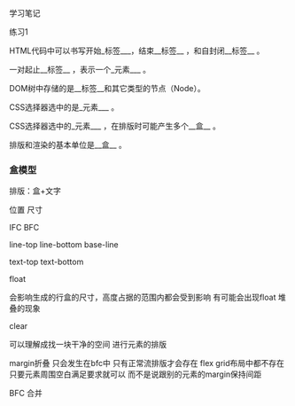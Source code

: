 学习笔记

练习1

HTML代码中可以书写开始_标签___，结束__标签__ ，和自封闭__标签__ 。

一对起止__标签__ ，表示一个_元素___ 。

DOM树中存储的是__标签__和其它类型的节点（Node）。

CSS选择器选中的是_元素___ 。

CSS选择器选中的_元素___ ，在排版时可能产生多个__盒__ 。

排版和渲染的基本单位是__盒__ 。



### 盒模型





排版：盒+文字

位置 尺寸





IFC BFC



line-top  line-bottom  base-line

text-top  text-bottom



float

会影响生成的行盒的尺寸，高度占据的范围内都会受到影响 有可能会出现float 堆叠的现象

clear

可以理解成找一块干净的空间 进行元素的排版



margin折叠  只会发生在bfc中 只有正常流排版才会存在  flex grid布局中都不存在 只要元素周围空白满足要求就可以 而不是说跟别的元素的margin保持间距



BFC 合并



  